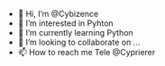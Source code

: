 - 👋 Hi, I’m @Cybizence
- 👀 I’m interested in Pyhton
- 🌱 I’m currently learning Python
- 💞️ I’m looking to collaborate on ...
- 📫 How to reach me Tele @Cyprierer

<!---
Cybizence/Cybizence is a ✨ special ✨ repository because its `README.md` (this file) appears on your GitHub profile.
You can click the Preview link to take a look at your changes.
--->

